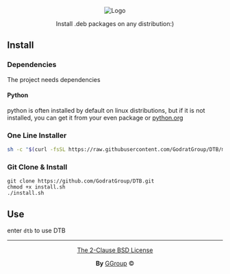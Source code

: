 <div align="center">
  
![Logo](/DTB-logo.jpg)

Install .deb packages on any distribution:)
  
</div>

## Install

### Dependencies

The project needs dependencies

#### Python
python is often installed by default on linux distributions, but if it is not installed, you can get it from your even package or [python.org](https://python.org)

### One Line Installer
```bash
sh -c "$(curl -fsSL https://raw.githubusercontent.com/GodratGroup/DTB/main/online-install.sh)"
```
### Git Clone & Install
```
git clone https://github.com/GodratGroup/DTB.git
chmod +x install.sh
./install.sh
```

## Use

enter `dtb` to use DTB

<div align="center">
  
---

[The 2-Clause BSD License](https://opensource.org/licenses/BSD-2-Clause)

**By** [GGroup](https://github.com/GodratGroup) &copy;
